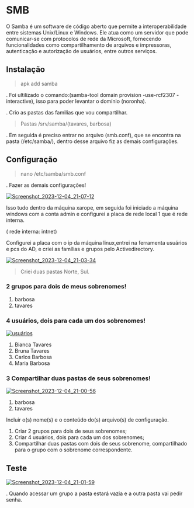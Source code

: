 # SMB

O Samba é um software de código aberto que permite a interoperabilidade entre sistemas Unix/Linux e Windows. Ele atua como um servidor que pode comunicar-se com protocolos de rede da Microsoft, fornecendo funcionalidades como compartilhamento de arquivos e impressoras, autenticação e autorização de usuários, entre outros serviços. 


## Instalação
>apk add samba

. Foi ultilizado o comando:(samba-tool domain provision -use-rcf2307 - interactive), isso para poder levantar o domínio (noronha).

. Crio as pastas das familias que vou compartilhar.

>Pastas /srv/samba/(tavares, barbosa)

. Em seguida é preciso entrar no arquivo (smb.conf), que se encontra na pasta (/etc/samba/), dentro desse arquivo fiz as demais configurações.

## Configuração
>nano /etc/samba/smb.conf

. Fazer as demais configurações!

[![Screenshot_2023-12-04_21-07-12](https://i.im.ge/2024/01/03/3MclFG.Screenshot-2023-12-04-21-07-12.png)](https://im.ge/i/3MclFG)

 
Isso tudo dentro da máquina xarope, em seguida foi iniciado a máquina windows com a conta admin e configurei a placa de rede local 1 que é rede interna.

( rede interna: intnet)
 
Configurei a placa com o ip da máquina linux,entrei na ferramenta usuários e pcs do AD, e criei as famílias e grupos pelo Activedirectory.

[![Screenshot_2023-12-04_21-03-34](https://i.im.ge/2024/01/03/3Mg1KP.Screenshot-2023-12-04-21-03-34.png)](https://im.ge/i/3Mg1KP)
 
>Criei duas pastas Norte, Sul.


### 2 grupos para dois de meus sobrenomes!




1. barbosa
2. tavares

### 4 usuários, dois para cada um dos sobrenomes!
[![usuários](https://i.im.ge/2024/01/03/3Mg308.usuarios.png)](https://im.ge/i/3Mg308)


1. Bianca Tavares
2. Bruna Tavares
3. Carlos Barbosa 
4. Maria Barbosa

### 3 Compartilhar duas pastas de seus sobrenomes!

[![Screenshot_2023-12-04_21-00-56](https://i.im.ge/2024/01/03/3MgvMm.Screenshot-2023-12-04-21-00-56.png)](https://im.ge/i/3MgvMm)

1. barbosa
2. tavares

Incluir o(s) nome(s) e o conteúdo do(s) arquivo(s) de configuração.

1. Criar 2 grupos para dois de seus sobrenomes;
2. Criar 4 usuários, dois para cada um dos sobrenomes;
3. Compartilhar duas pastas com dois de seus sobrenome, compartilhado para o grupo com o sobrenome correspondente.

## Teste
[![Screenshot_2023-12-04_21-01-59](https://i.im.ge/2024/01/03/3MgGdT.Screenshot-2023-12-04-21-01-59.png)](https://im.ge/i/3MgGdT)


. Quando acessar um grupo a pasta estará vazia e a outra pasta vai pedir senha.